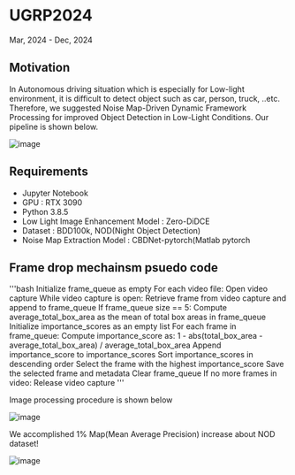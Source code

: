 # UGRP2024
Mar, 2024 - Dec, 2024
## Motivation
In Autonomous driving situation which is especially for Low-light environment, it is difficult to detect object such as car, person, truck, ..etc. Therefore, we suggested Noise Map-Driven Dynamic Framework Processing for improved Object Detection in Low-Light Conditions.
Our pipeline is shown below.

![image](https://github.com/user-attachments/assets/8d705f13-cc20-4ef7-9f2d-d8f4b6133235)

## Requirements
- Jupyter Notebook
- GPU : RTX 3090
- Python 3.8.5
- Low Light Image Enhancement Model : Zero-DiDCE
- Dataset : BDD100k, NOD(Night Object Detection)
- Noise Map Extraction Model : CBDNet-pytorch(Matlab pytorch


## Frame drop mechainsm psuedo code
'''bash
 Initialize frame_queue as empty
 For each video file:
    Open video capture
    While video capture is open:
        Retrieve frame from video capture and append to frame_queue
        If frame_queue size == 5:
            Compute average_total_box_area as the mean of total box areas in frame_queue
            Initialize importance_scores as an empty list
            For each frame in frame_queue:
                Compute importance_score as:
                1 - abs(total_box_area - average_total_box_area) / average_total_box_area
                Append importance_score to importance_scores
            Sort importance_scores in descending order
            Select the frame with the highest importance_score
            Save the selected frame and metadata
            Clear frame_queue
        If no more frames in video:
            Release video capture
'''

Image processing procedure is shown below

![image](https://github.com/user-attachments/assets/beedc9d6-d209-44e0-a3b3-22d4c365e359)

We accomplished 1% Map(Mean Average Precision) increase about NOD dataset!

![image](https://github.com/user-attachments/assets/27b069ee-1db2-4a57-9d43-7491827f6a45)



